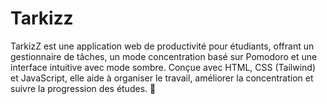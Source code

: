 # Tarkizz
TarkizZ est une application web de productivité pour étudiants, offrant un gestionnaire de tâches, un mode concentration basé sur Pomodoro et une interface intuitive avec mode sombre. Conçue avec HTML, CSS (Tailwind) et JavaScript, elle aide à organiser le travail, améliorer la concentration et suivre la progression des études. 🚀

